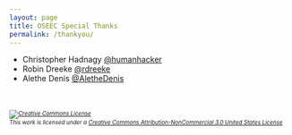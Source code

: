 ```yaml
---
layout: page
title: OSEEC Special Thanks
permalink: /thankyou/
---
```

- Christopher Hadnagy [@humanhacker](https://twitter.com/humanhacker)
- Robin Dreeke [@rdreeke](https://twitter.com/rdreeke)
- Alethe Denis [@AletheDenis](https://twitter.com/AletheDenis)
<br><br><br>
<h6 style="font-size:10px;"><a rel="license" href="http://creativecommons.org/licenses/by-nc/3.0/us/"><img alt="Creative Commons License" style="border-width:0" src="https://i.creativecommons.org/l/by-nc/3.0/us/88x31.png" /></a><br />This work is licensed under a <a rel="license" href="http://creativecommons.org/licenses/by-nc/3.0/us/">Creative Commons Attribution-NonCommercial 3.0 United States License</a></h6> 
